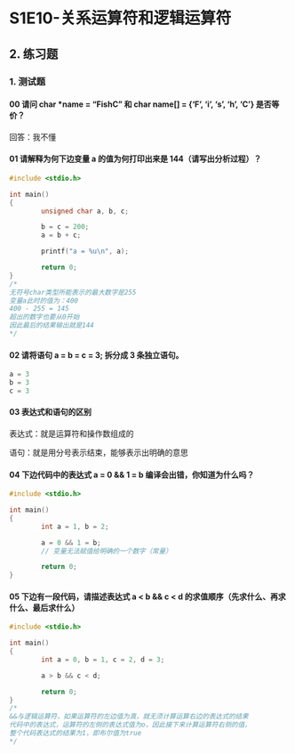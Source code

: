 # S1E10-关系运算符和逻辑运算符

## 2. 练习题

### 1. 测试题

#### 00 请问 char *name = “FishC” 和 char name[] = {‘F’, ‘i’, ‘s’, ‘h’, ‘C’} 是否等价？

回答：我不懂

#### 01  请解释为何下边变量 a 的值为何打印出来是 144（请写出分析过程）？

```c
#include <stdio.h>

int main()
{
        unsigned char a, b, c;

        b = c = 200;
        a = b + c;

        printf("a = %u\n", a);

        return 0;
}
/*
无符号char类型所能表示的最大数字是255
变量a此时的值为：400
400 - 255 = 145
超出的数字也要从0开始
因此最后的结果输出就是144
*/
```

#### 02  请将语句 a = b = c = 3; 拆分成 3 条独立语句。

```c 
a = 3
b = 3
c = 3
```

#### 03 表达式和语句的区别

表达式：就是运算符和操作数组成的

语句：就是用分号表示结束，能够表示出明确的意思

#### 04 下边代码中的表达式 a = 0 && 1 = b 编译会出错，你知道为什么吗？

```c
#include <stdio.h>

int main()
{
        int a = 1, b = 2;

        a = 0 && 1 = b;
    	// 变量无法赋值给明确的一个数字（常量）

        return 0;
}
```

#### 05 下边有一段代码，请描述表达式 a < b && c < d 的求值顺序（先求什么、再求什么、最后求什么）

```c
#include <stdio.h>

int main()
{
        int a = 0, b = 1, c = 2, d = 3;

        a > b && c < d;

        return 0;
}
/*
&&与逻辑运算符，如果运算符的左边值为真，就无须计算运算右边的表达式的结果
代码中的表达式，运算符的左侧的表达式值为o，因此接下来计算运算符右侧的值，
整个代码表达式的结果为1，即布尔值为true
*/
```

